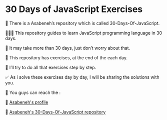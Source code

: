 # 30 Days of JavaScript Exercises

📁 There is a Asabeneh’s repository which is called 30-Days-Of-JavaScript.

👨🏼‍💻 This repository guides to learn JavaScript programming language in 30 days.

🙂 It may take more than 30 days, just don’t worry about that.

📝 This repository has exercises,  at the end of the each day.

🔏 I’ll try to do all that exercises step by step.

✅ As i solve these exercises day by day, I will be sharing the solutions with you.


📌 You guys can reach the :

🔗 [Asabeneh's profile](https://github.com/Asabeneh)

🔗 [Asabeneh's 30-Days-Of-JavaScript repository](https://github.com/Asabeneh/30-Days-Of-JavaScript)
